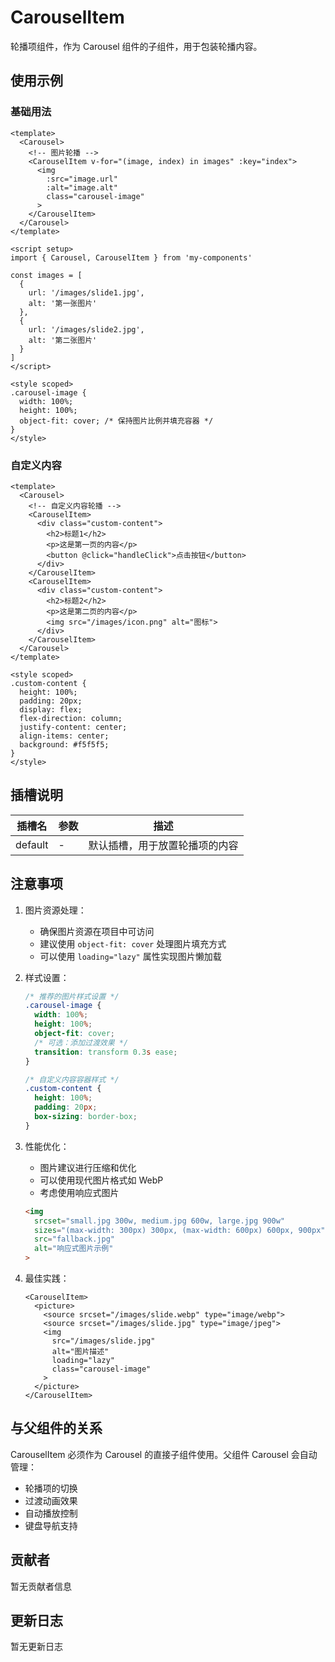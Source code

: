 # CarouselItem

轮播项组件，作为 Carousel 组件的子组件，用于包装轮播内容。

## 使用示例

### 基础用法
```vue
<template>
  <Carousel>
    <!-- 图片轮播 -->
    <CarouselItem v-for="(image, index) in images" :key="index">
      <img 
        :src="image.url" 
        :alt="image.alt"
        class="carousel-image"
      >
    </CarouselItem>
  </Carousel>
</template>

<script setup>
import { Carousel, CarouselItem } from 'my-components'

const images = [
  {
    url: '/images/slide1.jpg',
    alt: '第一张图片'
  },
  {
    url: '/images/slide2.jpg',
    alt: '第二张图片'
  }
]
</script>

<style scoped>
.carousel-image {
  width: 100%;
  height: 100%;
  object-fit: cover; /* 保持图片比例并填充容器 */
}
</style>
```

### 自定义内容
```vue
<template>
  <Carousel>
    <!-- 自定义内容轮播 -->
    <CarouselItem>
      <div class="custom-content">
        <h2>标题1</h2>
        <p>这是第一页的内容</p>
        <button @click="handleClick">点击按钮</button>
      </div>
    </CarouselItem>
    <CarouselItem>
      <div class="custom-content">
        <h2>标题2</h2>
        <p>这是第二页的内容</p>
        <img src="/images/icon.png" alt="图标">
      </div>
    </CarouselItem>
  </Carousel>
</template>

<style scoped>
.custom-content {
  height: 100%;
  padding: 20px;
  display: flex;
  flex-direction: column;
  justify-content: center;
  align-items: center;
  background: #f5f5f5;
}
</style>
```

## 插槽说明

| 插槽名 | 参数 | 描述 |
|--------|------|------|
| default | - | 默认插槽，用于放置轮播项的内容 |

## 注意事项

1. 图片资源处理：
   - 确保图片资源在项目中可访问
   - 建议使用 `object-fit: cover` 处理图片填充方式
   - 可以使用 `loading="lazy"` 属性实现图片懒加载

2. 样式设置：
   ```css
   /* 推荐的图片样式设置 */
   .carousel-image {
     width: 100%;
     height: 100%;
     object-fit: cover;
     /* 可选：添加过渡效果 */
     transition: transform 0.3s ease;
   }

   /* 自定义内容容器样式 */
   .custom-content {
     height: 100%;
     padding: 20px;
     box-sizing: border-box;
   }
   ```

3. 性能优化：
   - 图片建议进行压缩和优化
   - 可以使用现代图片格式如 WebP
   - 考虑使用响应式图片
   ```html
   <img 
     srcset="small.jpg 300w, medium.jpg 600w, large.jpg 900w"
     sizes="(max-width: 300px) 300px, (max-width: 600px) 600px, 900px"
     src="fallback.jpg"
     alt="响应式图片示例"
   >
   ```

4. 最佳实践：
   ```vue
   <CarouselItem>
     <picture>
       <source srcset="/images/slide.webp" type="image/webp">
       <source srcset="/images/slide.jpg" type="image/jpeg">
       <img 
         src="/images/slide.jpg"
         alt="图片描述"
         loading="lazy"
         class="carousel-image"
       >
     </picture>
   </CarouselItem>
   ```

## 与父组件的关系

CarouselItem 必须作为 Carousel 的直接子组件使用。父组件 Carousel 会自动管理：
- 轮播项的切换
- 过渡动画效果
- 自动播放控制
- 键盘导航支持

## 贡献者

暂无贡献者信息

## 更新日志

暂无更新日志
